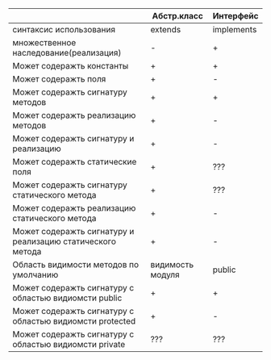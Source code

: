 |                                                            |   Абстр.класс  |Интерфейс |
| ---------------------------------------------------------- |----------------|----------|
| синтаксис использования                                    |     extends    |implements|
| множественное наследование(реализация)                     |        -       |     +    |
| Может содеражть константы                                  |        +       |     +    |
| Может содеражть поля                                       |        +       |     -    |
| Может содеражть сигнатуру методов                          |        +       |     +    |
| Может содеражть реализацию методов                         |        +       |     -    |
| Может содеражть сигнатуру и реализацию                     |        +       |     -    |
| Может содеражть статические поля                           |        +       |    ???   |
| Может содеражть сигнатуру статического метода              |        +       |    ???   |
| Может содеражть реализацию статического метода             |        +       |     -    |
| Может содеражть сигнатуру и реализацию статического метода |        +       |     -    |
| Область видимости методов по умолчанию                     |видимость модуля|  public  |
| Может содеражть сигнатуру с областью видиомсти public      |        +       |     +    |
| Может содеражть сигнатуру с областью видиомсти protected   |        +       |     -    |
| Может содеражть сигнатуру с областью видиомсти private     |       ???      |    ???   |